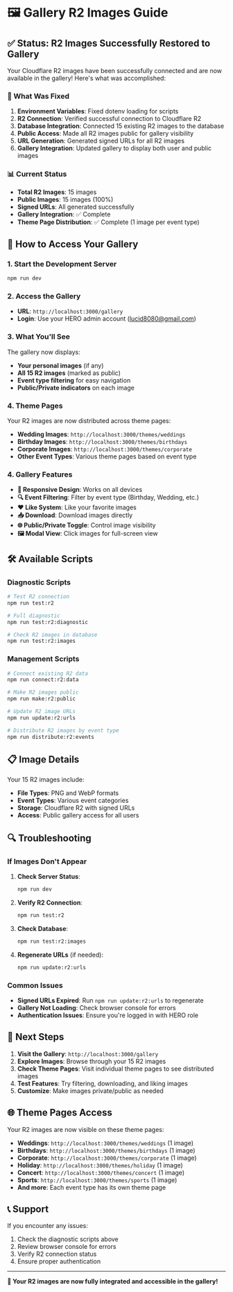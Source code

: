 # 🖼️ Gallery R2 Images Guide

## ✅ Status: R2 Images Successfully Restored to Gallery

Your Cloudflare R2 images have been successfully connected and are now available in the gallery! Here's what was accomplished:

### 🔧 What Was Fixed

1. **Environment Variables**: Fixed dotenv loading for scripts
2. **R2 Connection**: Verified successful connection to Cloudflare R2
3. **Database Integration**: Connected 15 existing R2 images to the database
4. **Public Access**: Made all R2 images public for gallery visibility
5. **URL Generation**: Generated signed URLs for all R2 images
6. **Gallery Integration**: Updated gallery to display both user and public images

### 📊 Current Status

- **Total R2 Images**: 15 images
- **Public Images**: 15 images (100%)
- **Signed URLs**: All generated successfully
- **Gallery Integration**: ✅ Complete
- **Theme Page Distribution**: ✅ Complete (1 image per event type)

## 🚀 How to Access Your Gallery

### 1. Start the Development Server
```bash
npm run dev
```

### 2. Access the Gallery
- **URL**: `http://localhost:3000/gallery`
- **Login**: Use your HERO admin account (lucid8080@gmail.com)

### 3. What You'll See

The gallery now displays:
- **Your personal images** (if any)
- **All 15 R2 images** (marked as public)
- **Event type filtering** for easy navigation
- **Public/Private indicators** on each image

### 4. Theme Pages

Your R2 images are now distributed across theme pages:
- **Wedding Images**: `http://localhost:3000/themes/weddings`
- **Birthday Images**: `http://localhost:3000/themes/birthdays`
- **Corporate Images**: `http://localhost:3000/themes/corporate`
- **Other Event Types**: Various theme pages based on event type

### 4. Gallery Features

- **📱 Responsive Design**: Works on all devices
- **🔍 Event Filtering**: Filter by event type (Birthday, Wedding, etc.)
- **❤️ Like System**: Like your favorite images
- **📥 Download**: Download images directly
- **🌐 Public/Private Toggle**: Control image visibility
- **🖼️ Modal View**: Click images for full-screen view

## 🛠️ Available Scripts

### Diagnostic Scripts
```bash
# Test R2 connection
npm run test:r2

# Full diagnostic
npm run test:r2:diagnostic

# Check R2 images in database
npm run test:r2:images
```

### Management Scripts
```bash
# Connect existing R2 data
npm run connect:r2:data

# Make R2 images public
npm run make:r2:public

# Update R2 image URLs
npm run update:r2:urls

# Distribute R2 images by event type
npm run distribute:r2:events
```

## 📋 Image Details

Your 15 R2 images include:
- **File Types**: PNG and WebP formats
- **Event Types**: Various event categories
- **Storage**: Cloudflare R2 with signed URLs
- **Access**: Public gallery access for all users

## 🔍 Troubleshooting

### If Images Don't Appear

1. **Check Server Status**:
   ```bash
   npm run dev
   ```

2. **Verify R2 Connection**:
   ```bash
   npm run test:r2
   ```

3. **Check Database**:
   ```bash
   npm run test:r2:images
   ```

4. **Regenerate URLs** (if needed):
   ```bash
   npm run update:r2:urls
   ```

### Common Issues

- **Signed URLs Expired**: Run `npm run update:r2:urls` to regenerate
- **Gallery Not Loading**: Check browser console for errors
- **Authentication Issues**: Ensure you're logged in with HERO role

## 🎯 Next Steps

1. **Visit the Gallery**: `http://localhost:3000/gallery`
2. **Explore Images**: Browse through your 15 R2 images
3. **Check Theme Pages**: Visit individual theme pages to see distributed images
4. **Test Features**: Try filtering, downloading, and liking images
5. **Customize**: Make images private/public as needed

## 🌐 Theme Pages Access

Your R2 images are now visible on these theme pages:
- **Weddings**: `http://localhost:3000/themes/weddings` (1 image)
- **Birthdays**: `http://localhost:3000/themes/birthdays` (1 image)
- **Corporate**: `http://localhost:3000/themes/corporate` (1 image)
- **Holiday**: `http://localhost:3000/themes/holiday` (1 image)
- **Concert**: `http://localhost:3000/themes/concert` (1 image)
- **Sports**: `http://localhost:3000/themes/sports` (1 image)
- **And more**: Each event type has its own theme page

## 📞 Support

If you encounter any issues:
1. Check the diagnostic scripts above
2. Review browser console for errors
3. Verify R2 connection status
4. Ensure proper authentication

---

**🎉 Your R2 images are now fully integrated and accessible in the gallery!** 